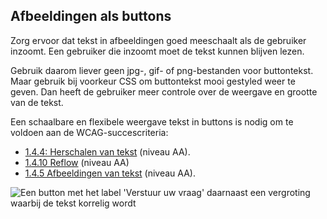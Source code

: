 ## Afbeeldingen als buttons

Zorg ervoor dat tekst in afbeeldingen goed meeschaalt als de gebruiker inzoomt. Een gebruiker die inzoomt moet de tekst kunnen blijven lezen.

Gebruik daarom liever geen jpg-, gif- of png-bestanden voor buttontekst. Maar gebruik bij voorkeur CSS om buttontekst mooi gestyled weer te geven. Dan heeft de gebruiker meer controle over de weergave en grootte van de tekst.

Een schaalbare en flexibele weergave tekst in buttons is nodig om te voldoen aan de WCAG-succescriteria:

- [1.4.4: Herschalen van tekst](https://www.w3.org/WAI/WCAG22/Understanding/resize-text.html) (niveau AA).
- [1.4.10 Reflow](https://www.w3.org/WAI/WCAG22/Understanding/reflow.html) (niveau AA)
- [1.4.5 Afbeeldingen van tekst](https://www.w3.org/WAI/WCAG22/Understanding/images-of-text.html) (niveau AA).

![Een button met het label 'Verstuur uw vraag' daarnaast een vergroting waarbij de tekst korrelig wordt](https://raw.githubusercontent.com/nl-design-system/documentatie/assets/richtlijnen_formulier_buttons_label-as-image.png)
